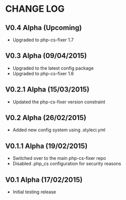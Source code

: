 CHANGE LOG
==========


## V0.4 Alpha (Upcoming)

* Upgraded to php-cs-fixer 1.7


## V0.3 Alpha (09/04/2015)

* Upgraded to the latest config package
* Upgraded to php-cs-fixer 1.6


## V0.2.1 Alpha (15/03/2015)

* Updated the php-cs-fixer version constraint


## V0.2 Alpha (26/02/2015)

* Added new config system using .styleci.yml


## V0.1.1 Alpha (19/02/2015)

* Switched over to the main php-cs-fixer repo
* Disabled .php_cs configuration for security reasons


## V0.1 Alpha (17/02/2015)

* Initial testing release

